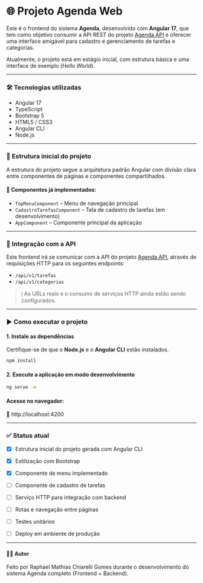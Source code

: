 # 🌐 Projeto Agenda Web

Este é o frontend do sistema **Agenda**, desenvolvido com **Angular 17**, que tem como objetivo consumir a API REST do projeto [Agenda API](https://github.com/chiarelli/projetoAgendaApiBackend) e oferecer uma interface amigável para cadastro e gerenciamento de tarefas e categorias.

Atualmente, o projeto está em estágio inicial, com estrutura básica e uma interface de exemplo (_Hello World_).  

---

### 🛠 Tecnologias utilizadas

- Angular 17  
- TypeScript  
- Bootstrap 5  
- HTML5 / CSS3  
- Angular CLI  
- Node.js 

---

### 🧱 Estrutura inicial do projeto

A estrutura do projeto segue a arquitetura padrão Angular com divisão clara entre componentes de páginas e componentes compartilhados.

#### 📂 Componentes já implementados:

- `TopMenuComponent` – Menu de navegação principal  
- `CadastroTarefasComponent` – Tela de cadastro de tarefas (em desenvolvimento)  
- `AppComponent` – Componente principal da aplicação  

---

### 🔌 Integração com a API

Este frontend irá se comunicar com a API do projeto [Agenda API](https://github.com/chiarelli/projetoAgendaApiBackend), através de requisições HTTP para os seguintes endpoints:

- `/api/v1/tarefas`  
- `/api/v1/categorias`  

> ℹ️ As URLs reais e o consumo de serviços HTTP ainda estão sendo configurados.

---

### ▶️ Como executar o projeto

#### 1. Instale as dependências

Certifique-se de que o **Node.js** e o **Angular CLI** estão instalados.

```bash
npm install
```

#### 2. Execute a aplicação em modo desenvolvimento

```bash
ng serve -o
```

#### Acesse no navegador:

🔗 http://localhost:4200

---
### ✅ Status atual

- [x] Estrutura inicial do projeto gerada com Angular CLI

- [x] Estilização com Bootstrap

- [x] Componente de menu implementado

- [ ] Componente de cadastro de tarefas

- [ ] Serviço HTTP para integração com backend

- [ ] Rotas e navegação entre páginas

- [ ] Testes unitários

- [ ] Deploy em ambiente de produção

---
#### 👨‍💻 Autor
Feito por Raphael Mathias Chiarelli Gomes durante o desenvolvimento do sistema Agenda completo (Frontend + Backend).
